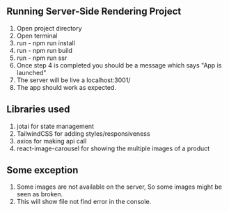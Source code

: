 ## Running Server-Side Rendering Project

1. Open project directory
2. Open terminal
3. run - npm run install
4. run - npm run build
5. run - npm run ssr
6. Once step 4 is completed you should be a message which says "App is launched"
7. The server will be live a localhost:3001/
8. The app should work as expected.

## Libraries used

1. jotai for state management
2. TailwindCSS for adding styles/responsiveness
3. axios for making api call
4. react-image-carousel for showing the multiple images of a product

## Some exception

1. Some images are not available on the server, So some images might be seen as broken.
2. This will show file not find error in the console.
